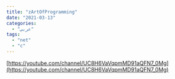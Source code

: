 ```yaml
---
title: "zArtOfProgramming"
date: "2021-03-13"
categories:
  - "عربي"
tags:
  - "net"
  - "c"
---
```


[https://youtube.com/channel/UC8H6VaVqpmMD91aQFN7_0Mg](https://youtube.com/channel/UC8H6VaVqpmMD91aQFN7_0Mg)
